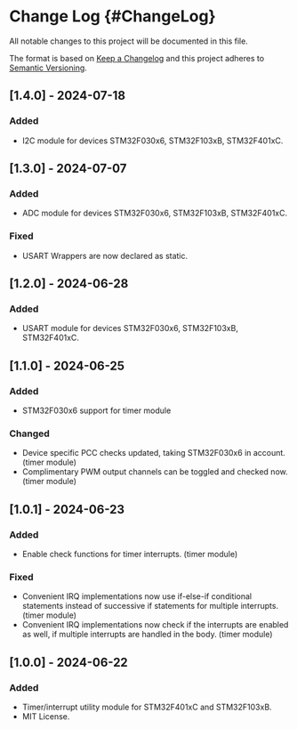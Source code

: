 # Change Log {#ChangeLog}
All notable changes to this project will be documented in this file.
 
The format is based on [Keep a Changelog](http://keepachangelog.com/)
and this project adheres to [Semantic Versioning](http://semver.org/).

## [1.4.0] - 2024-07-18

### Added

- I2C module for devices STM32F030x6, STM32F103xB, STM32F401xC.

## [1.3.0] - 2024-07-07

### Added

- ADC module for devices STM32F030x6, STM32F103xB, STM32F401xC.

### Fixed

- USART Wrappers are now declared as static.

## [1.2.0] - 2024-06-28

### Added

- USART module for devices STM32F030x6, STM32F103xB, STM32F401xC.

## [1.1.0] - 2024-06-25

### Added

- STM32F030x6 support for timer module

### Changed

- Device specific PCC checks updated, taking STM32F030x6 in account. (timer module)
- Complimentary PWM output channels can be toggled and checked now. (timer module)

## [1.0.1] - 2024-06-23

### Added

- Enable check functions for timer interrupts. (timer module)

### Fixed

- Convenient IRQ implementations now use if-else-if conditional statements instead of successive if statements for multiple interrupts. (timer module)
- Convenient IRQ implementations now check if the interrupts are enabled as well, if multiple interrupts are handled in the body. (timer module)
 
## [1.0.0] - 2024-06-22
  
### Added
 
- Timer/interrupt utility module for STM32F401xC and STM32F103xB.
- MIT License.
